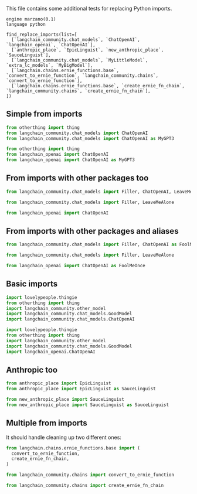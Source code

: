 This file contains some additional tests for replacing Python imports.

```grit
engine marzano(0.1)
language python

find_replace_imports(list=[
  [`langchain_community.chat_models`, `ChatOpenAI`, `langchain_openai`, `ChatOpenAI`],
  [`anthropic_place`, `EpicLinguist`, `new_anthropic_place`, `SauceLinguist`],
  [`langchain_community.chat_models`, `MyLittleModel`, `extra_lc_models`, `MyBigModel`],
  [`langchain.chains.ernie_functions.base`, `convert_to_ernie_function`, `langchain_community.chains`, `convert_to_ernie_function`],
  [`langchain.chains.ernie_functions.base`, `create_ernie_fn_chain`, `langchain_community.chains`, `create_ernie_fn_chain`],
])
```

## Simple from imports

```py
from otherthing import thing
from langchain_community.chat_models import ChatOpenAI
from langchain_community.chat_models import ChatOpenAI as MyGPT3
```

```py
from otherthing import thing
from langchain_openai import ChatOpenAI
from langchain_openai import ChatOpenAI as MyGPT3
```

## From imports with other packages too

```py
from langchain_community.chat_models import Filler, ChatOpenAI, LeaveMeAlone
```

```py
from langchain_community.chat_models import Filler, LeaveMeAlone

from langchain_openai import ChatOpenAI
```

## From imports with other packages and aliases

```py
from langchain_community.chat_models import Filler, ChatOpenAI as FoolMeOnce, LeaveMeAlone

```

```py
from langchain_community.chat_models import Filler, LeaveMeAlone

from langchain_openai import ChatOpenAI as FoolMeOnce
```

## Basic imports

```py
import lovelypeople.thingie
from otherthing import thing
import langchain_community.other_model
import langchain_community.chat_models.GoodModel
import langchain_community.chat_models.ChatOpenAI
```

```py
import lovelypeople.thingie
from otherthing import thing
import langchain_community.other_model
import langchain_community.chat_models.GoodModel
import langchain_openai.ChatOpenAI
```

## Anthropic too

```py
from anthropic_place import EpicLinguist
from anthropic_place import EpicLinguist as SauceLinguist
```

```py
from new_anthropic_place import SauceLinguist
from new_anthropic_place import SauceLinguist as SauceLinguist
```

## Multiple from imports

It should handle cleaning up two different ones:

```py
from langchain.chains.ernie_functions.base import (
  convert_to_ernie_function,
  create_ernie_fn_chain,
)
```

```py
from langchain_community.chains import convert_to_ernie_function

from langchain_community.chains import create_ernie_fn_chain
```
